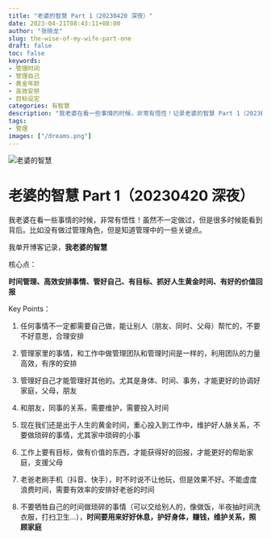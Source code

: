 ```yaml
---
title: "老婆的智慧 Part 1（20230420 深夜）"
date: 2023-04-21T08:43:11+08:00
author: "张晓龙"
slug: the-wise-of-my-wife-part-one
draft: false
toc: false
keywords: 
- 管理时间
- 管理自己
- 黄金年龄
- 高效安排
- 目标设定
categories: 有智慧
description: "我老婆在看一些事情的时候，非常有悟性！记录老婆的智慧 Part 1（20230420 深夜）"
tags: 
- 管理
images: ["/dreams.png"]
---
```


![老婆的智慧](https://media.techwhims.com/techwhims/2023/FtATZFYacAADAXh.jpeg) 
# 老婆的智慧 Part 1（20230420 深夜）

我老婆在看一些事情的时候，非常有悟性！虽然不一定做过，但是很多时候能看到背后。比如没有做过管理角色，但是知道管理中的一些关键点。

我单开博客记录，**我老婆的智慧**

核心点：

**时间管理、高效安排事情、管好自己、有目标、抓好人生黄金时间、有好的价值回报**

Key Points：

1. 任何事情不一定都需要自己做，能让别人（朋友、同时、父母）帮忙的，不要不好意思，合理安排

2. 管理家里的事情，和工作中做管理团队和管理时间是一样的，利用团队的力量高效，有序的安排

3. 管理好自己才能管理好其他的。尤其是身体、时间、事务，才能更好的协调好家庭，父母，朋友

4. 和朋友，同事的关系，需要维护，需要投入时间

5. 现在我们还是出于人生的黄金时间，重心投入到工作中，维护好人脉关系，不要做琐碎的事情，尤其家中琐碎的小事

6. 工作上要有目标，做有价值的东西，才能获得好的回报，才能更好的帮助家庭，支援父母

7. 老爸老刷手机（抖音、快手），时不时说不让他玩，但是效果不好。不能虚度浪费时间，需要有效率的安排好老爸的时间

8. 不要牺牲自己的时间做琐碎的事情（可以交给别人的，像做饭，半夜抽时间洗衣服，打扫卫生...），**时间要用来好好休息，护好身体，赚钱，维护关系，照顾家庭**
